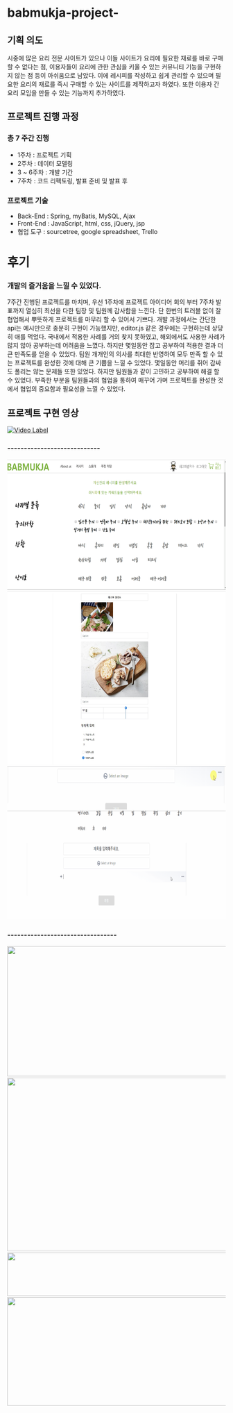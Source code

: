 # babmukja-project-

## 기획 의도

시중에 많은 요리 전문 사이트가 있으나 이들 사이트가 요리에 필요한 재료를 바로 구매할 수 없다는 점, 이용자들이 요리에 관한 관심을 키울 수 있는 커뮤니티 기능을 구현하지 않는 점 등이 아쉬움으로 남았다. 이에 레시피를 작성하고 쉽게 관리할 수 있으며 필요한 요리의 재료를 즉시 구매할 수 있는 사이트를 제작하고자 하였다. 또한 이용자 간 요리 모임을 만들 수 있는 기능까지 추가하였다.

## 프로젝트 진행 과정
### 총 7 주간 진행
- 1주차 : 프로젝트 기획
- 2주차 : 데이터 모델링
- 3 ~ 6주차 : 개발 기간
- 7주차 : 코드 리펙토링, 발표 준비 및 발표 후 

### 프로젝트 기술
- Back-End : Spring, myBatis, MySQL, Ajax
- Front-End : JavaScript, html, css, jQuery, jsp
- 협업 도구 : sourcetree, google spreadsheet, Trello

# 후기

### 개발의 즐거움을 느낄 수 있었다.
7주간 진행된 프로젝트를 마치며, 우선 1주차에 프로젝트 아이디어 회의 부터 7주차 발표까지 열심히 최선을 다한 팀장 및 팀원께 감사함을 느낀다.
단 한번의 트러블 없이 잘 협업해서 뿌뜻하게 프로젝트를 마무리 할 수 있어서 기쁘다.
개발 과정에서는 간단한 api는 예시만으로 충분히 구현이 가능했지만, editor.js 같은 경우에는 구현하는데 상당히 애를 먹었다.
국내에서 적용한 사례를 거의 찾지 못하였고, 해외에서도 사용한 사례가 많지 않아 공부하는데 어려움을 느꼈다.
하지만 몇일동안 잡고 공부하여 적용한 결과 더 큰 만족도를 얻을 수 있었다. 
팀원 개개인의 의사를 최대한 반영하여 모두 만족 할 수 있는 프로젝트를 완성한 것에 대해 큰 기쁨을 느낄 수 있었다.
몇일동안 머리를 쥐어 감싸도 풀리는 않는 문제들 또한 있었다. 하지만 팀원들과 같이 고민하고 공부하여 해결 할 수 있었다.
부족한 부분을 팀원들과의 협업을 통하여 매꾸어 가며 프로젝트를 완성한 것에서 협업의 중요함과 필요성을 느낄 수 있었다.

## 프로젝트 구현 영상
[![Video Label](https://img.youtube.com/vi/EgwHpzViGGU/0.jpg)](https://youtu.be/EgwHpzViGGU)

### ----------------------------
<img src="/img/reicpewrite.gif" width="700px" height="300px">
<img src="/img/recipewirte-body.jpg" width="700px" height="400px">
<img src="/img/editor-menubar.gif" width="700px" height="100px">
<img src="/img/editor-imgupload.gif" width="700px" height="250px">

### ---------------------------------

<img src="https://user-images.githubusercontent.com/47876964/62341463-76e6e300-b51e-11e9-9197-32a856b34fea.gif" width="700px" height="300px">
<img src="https://user-images.githubusercontent.com/47876964/62341667-22903300-b51f-11e9-993d-4c13132b4e7f.jpg" width="700px" height="400px">
<img src="https://user-images.githubusercontent.com/47876964/62341733-566b5880-b51f-11e9-9e8b-94151417c778.gif" width="700px" height="100px">
<img src="https://user-images.githubusercontent.com/47876964/62341940-1a84c300-b520-11e9-9d08-34cd194791bf.gif" width="700px" height="250px">
